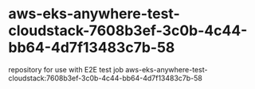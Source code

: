 # aws-eks-anywhere-test-cloudstack-7608b3ef-3c0b-4c44-bb64-4d7f13483c7b-58
repository for use with E2E test job aws-eks-anywhere-test-cloudstack:7608b3ef-3c0b-4c44-bb64-4d7f13483c7b-58

